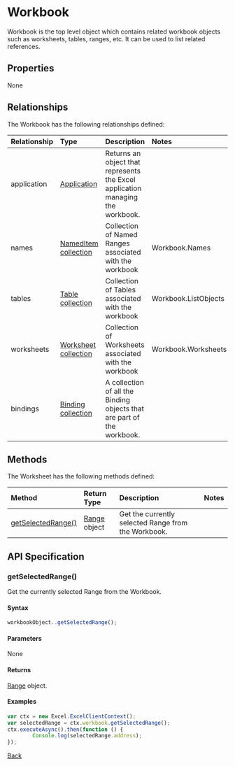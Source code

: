 # Workbook
Workbook is the top level object which contains related workbook objects such as worksheets, tables, ranges, etc. It can be used to list related references. 

## Properties

None

## Relationships
The Workbook has the following relationships defined:

| Relationship    | Type    |Description|Notes |
|:----------------|:--------|:----------|:-----|
| application  | [Application](application.md)| Returns an object that represents the Excel application managing the workbook. |
| names       | [NamedItem collection](nameditemCollection.md)| Collection of Named Ranges associated with the workbook  |Workbook.Names      |
| tables       | [Table collection](tableCollection.md)        | Collection of Tables associated with the workbook        |Workbook.ListObjects|
| worksheets   | [Worksheet collection](worksheetCollection.md)| Collection of Worksheets associated with the workbook    |Workbook.Worksheets |
| bindings   | [Binding collection](bindingCollection.md)| A collection of all the Binding objects that are part of the workbook.    | |

## Methods

The Worksheet has the following methods defined:

| Method     | Return Type    |Description|Notes  |
|:-----------------|:--------|:----------|:------|
|[getSelectedRange()](#getselectedrange)| [Range](range.md) object |Get the currently selected Range from the Workbook. | |  

## API Specification 



### getSelectedRange()

Get the currently selected Range from the Workbook. 

#### Syntax
```js
workbookObject..getSelectedRange();
```
#### Parameters
None

#### Returns

[Range](range.md) object.

#### Examples

```js
var ctx = new Excel.ExcelClientContext();
var selectedRange = ctx.workbook.getSelectedRange();
ctx.executeAsync().then(function () {
		Console.log(selectedRange.address);
});
```
[Back](#methods)
